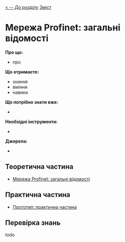 [< -- До розділу](../README.md)         [Зміст](../../contents.md)

# Мережа Profinet: загальні відомості

**Про що:**

- про 

**Що отримаєте:**

- знання 
- вміння 
- навики 

**Що потрібно знати вже:**

- 

**Необхідні інструменти:**

- 

**Джерела:** 

- 

## Теоретична частина

- [Мережа Profinet: загальні відомості](teor.md)

## Практична частина

- [Прототип: практична частина](lab.md)

## Перевірка знань

todo